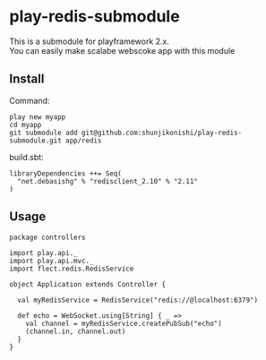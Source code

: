 # play-redis-submodule
This is a submodule for playframework 2.x.  
You can easily make scalabe webscoke app with this module

## Install
Command:

    play new myapp
    cd myapp
    git submodule add git@github.com:shunjikonishi/play-redis-submodule.git app/redis

build.sbt:

    libraryDependencies ++= Seq(
      "net.debasishg" % "redisclient_2.10" % "2.11"
    )     
    
## Usage
    package controllers
    
    import play.api._
    import play.api.mvc._
    import flect.redis.RedisService
    
    object Application extends Controller {
    
      val myRedisService = RedisService("redis://@localhost:6379")
      
      def echo = WebSocket.using[String] { _ =>
        val channel = myRedisService.createPubSub("echo")
        (channel.in, channel.out)
      }
    }
